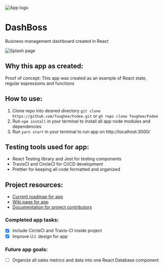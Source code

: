 ![App logo](./public/img/fodee_logo.png)

# DashBoss
Business management dashboard created in React

![Splash page](./public/img/Fodee_Splash.png)

## Why this app as created: 

Proof of concept: This app was created as an example of React state, regular expressions and functions

## How to use:

1. Clone repo into desired directory ```git clone https://github.com/Toughee/Fodee.git``` or ```gh repo clone Toughee/Fodee```
2. Run ```npm install``` in your terminal to install all app node modules and dependencies
3. Run ```yarn start``` in your terminal to run app on http://localhost:3000/

## Testing tools used for app:

-   React Testing library and Jest for testing components
-   TravisCI and CircleCI for CI/CD development
-   Prettier for keeping all code formatted and organized


## Project resources:

- [Current roadmap for app](https://github.com/Toughee/Fodee/projects/1)
- [Wiki page for app](https://github.com/Toughee/Fodee/wiki)
- [Documentation for project contributors](https://github.com/Toughee/Fodee/tree/main/docs)

### Completed app tasks:

- [x] Include CircleCI and Travis-CI inside project
- [x] Improve U.I. design for app
### Future app goals:

- [ ] Organize all sales metrics and data into one React Database component